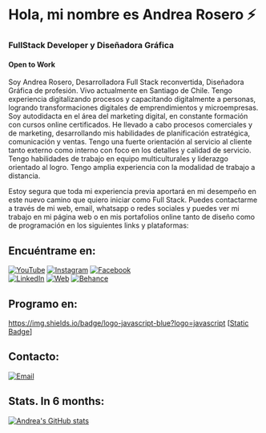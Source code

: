 # Hola, mi nombre es Andrea Rosero :zap:
### FullStack Developer y Diseñadora Gráfica
#### Open to Work

Soy Andrea Rosero, Desarrolladora Full Stack reconvertida, Diseñadora Gráfica de profesión. Vivo actualmente en Santiago de Chile. 
Tengo experiencia digitalizando procesos y capacitando digitalmente a personas, logrando transformaciones digitales de emprendimientos y microempresas. Soy autodidacta en el área del marketing digital, en constante formación con cursos online certificados. He llevado a cabo procesos comerciales y de marketing, desarrollando mis habilidades de planificación estratégica, comunicación y ventas. Tengo una fuerte orientación al servicio al cliente tanto externo como interno con foco en los detalles y calidad de servicio. Tengo habilidades de trabajo en equipo multiculturales y liderazgo orientado al logro. Tengo amplia experiencia con la modalidad de trabajo a distancia.

Estoy segura que toda mi experiencia previa aportará en mi desempeño en este nuevo camino que quiero iniciar como Full Stack.
Puedes contactarme a través de mi web, email, whatsapp o redes sociales y puedes ver mi trabajo en mi página web o en mis portafolios online tanto de diseño como de programación en los siguientes links y plataformas:

## Encuéntrame en:

[![YouTube](https://img.shields.io/badge/YouTube-Andrea_en_digital-FF0000?style=for-the-badge&logo=youtube&logoColor=white&labelColor=101010)](https://youtube.com/@andreaendigital)
[![Instagram](https://img.shields.io/badge/Instagram-@andreaendigital-E4405F?style=for-the-badge&logo=instagram&logoColor=white&labelColor=101010)](https://instagram.com/andreaendigital)
[![Facebook](https://img.shields.io/badge/Facebook-@andreaendigital-1877F2?style=for-the-badge&logo=facebook&logoColor=white&labelColor=101010)](https://www.facebook.com/AndreaRoseroOfficial)
</br>
[![LinkedIn](https://img.shields.io/badge/LinkedIn-Andrea_Rosero-0077B5?style=for-the-badge&logo=linkedin&logoColor=white&labelColor=101010)](https://www.linkedin.com/in/andrearoseroperez/)
[![Web](https://img.shields.io/badge/Web-Andreaendigital.com-14a1f0?style=for-the-badge&logo=dev.to&logoColor=white&labelColor=101010)](https://www.andreaendigital.com)
[![Behance](https://img.shields.io/badge/Behance-Andreaendigital-af50e5?style=for-the-badge&logo=dev.to&logoColor=white&labelColor=101010)](www.behance.net/andrea_rosero
)

## Programo en:

https://img.shields.io/badge/logo-javascript-blue?logo=javascript
[[Static Badge](https://img.shields.io/badge/logo-javascript-blue?logo=javascript?style=for-the-badge)]


## Contacto:

[![Email](https://img.shields.io/badge/andrea.rosero.p@com-email_personal-BFECD8?style=for-the-badge&logo=gmail&logoColor=white&labelColor=101010)](mailto:andrea.rosero.p@gmail.com)

## Stats. In 6 months:
[![Andrea's GitHub stats](https://github-readme-stats.vercel.app/api?username=andreaendigital&theme=cobalt&show_icons=true)](https://github.com/anuraghazra/github-readme-stats)

